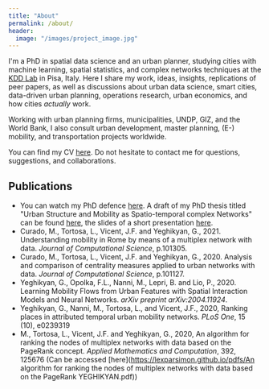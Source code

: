 ```yaml
---
title: "About"
permalink: /about/
header: 
  image: "/images/project_image.jpg"
---
```


I'm a PhD in spatial data science and an urban planner, studying cities with machine learning, spatial statistics, and complex networks techniques at the [KDD Lab](https://kdd.isti.cnr.it/) in Pisa, Italy. Here I share my work, ideas, insights, replications of peer papers, as well as discussions about urban data science, smart cities, data-driven urban planning, operations research, urban economics, and how cities *actually* work.

Working with urban planning firms, municipalities, UNDP, GIZ, and the World Bank, I also consult urban development, master planning, (E-) mobility, and transportation projects worldwide.

You can find my CV [here](https://lexparsimon.github.io/pdfs/Gevorg_Yeghikyan_Resume.PDF). Do not hesitate to contact me for questions, suggestions, and collaborations.

## Publications

* You can watch my PhD defence [here](https://youtu.be/aiJ5m-qqmEk?t=2170). A draft of my PhD thesis titled "Urban Structure and Mobility as Spatio-temporal complex Networks" can be found [here](https://lexparsimon.github.io/pdfs/PhD_Thesis_Gevorg_Yeghikyan_Corrected.pdf), the slides of a short presentation [here](https://lexparsimon.github.io/pdfs/PhD_thesis_draft_presentation.pdf).
* Curado, M., Tortosa, L., Vicent, J.F. and Yeghikyan, G., 2021. Understanding mobility in Rome by means of a multiplex network with data. _Journal of Computational Science_, p.101305.
* Curado, M., Tortosa, L., Vicent, J.F. and Yeghikyan, G., 2020. Analysis and comparison of centrality measures applied to urban networks with data. _Journal of Computational Science_, p.101127.
* Yeghikyan, G., Opolka, F.L., Nanni, M., Lepri, B. and Lio, P., 2020. Learning Mobility Flows from Urban Features with Spatial Interaction Models and Neural Networks. _arXiv preprint arXiv:2004.11924_.
* Yeghikyan, G., Nanni, M., Tortosa, L., and Vicent, J.F., 2020, Ranking places in attributed temporal urban mobility networks. _PLoS One_, 15 (10), e0239319
* M., Tortosa, L., Vicent, J.F. and Yeghikyan, G., 2020, An algorithm for ranking the nodes of multiplex networks with data based on the PageRank concept. _Applied Mathematics and Computation_, 392, 125676 (Can be accessed [here](https://lexparsimon.github.io/pdfs/An algorithm for ranking the nodes of multiplex networks with data based on the PageRank YEGHIKYAN.pdf)) 
